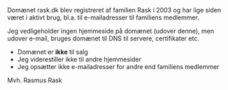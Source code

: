 Domænet rask.dk blev registreret af familien Rask i 2003 og har lige siden været i aktivt brug, bl.a. til e-mailadresser til familiens medlemmer.

Jeg vedligeholder ingen hjemmeside på domænet (udover denne), men udover e-mail, bruges domænet til DNS til servere, certifikater etc.

- Domænet er **ikke** til salg
- Jeg viderestiller ikke til andre hjemmesider
- Jeg opsætter ikke e-mailadresser for andre end familiens medlemmer

Mvh.
Rasmus Rask
